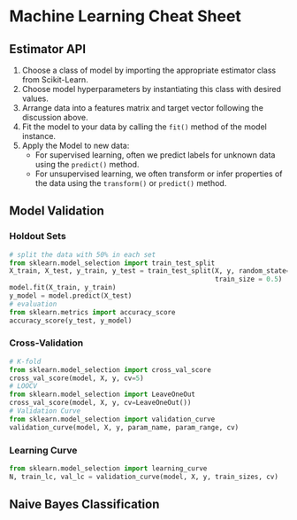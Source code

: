 # Machine Learning Cheat Sheet

## Estimator API

1. Choose a class of model by importing the appropriate estimator class from Scikit-Learn.
2. Choose model hyperparameters by instantiating this class with desired values.
3. Arrange data into a features matrix and target vector following the discussion above.
4. Fit the model to your data by calling the ``fit()`` method of the model instance.
5. Apply the Model to new data:
   - For supervised learning, often we predict labels for unknown data using the ``predict()`` method.
   - For unsupervised learning, we often transform or infer properties of the data using the ``transform()`` or ``predict()`` method.

## Model Validation

### Holdout Sets

```python
# split the data with 50% in each set
from sklearn.model_selection import train_test_split
X_train, X_test, y_train, y_test = train_test_split(X, y, random_state=0(seed),
                                                    train_size = 0.5)
model.fit(X_train, y_train)
y_model = model.predict(X_test)
# evaluation
from sklearn.metrics import accuracy_score
accuracy_score(y_test, y_model)
```

### Cross-Validation

```python
# K-fold
from sklearn.model_selection import cross_val_score
cross_val_score(model, X, y, cv=5)
# LOOCV
from sklearn.model_selection import LeaveOneOut
cross_val_score(model, X, y, cv=LeaveOneOut())
# Validation Curve
from sklearn.model_selection import validation_curve
validation_curve(model, X, y, param_name, param_range, cv)
```

### Learning Curve

```python
from sklearn.model_selection import learning_curve
N, train_lc, val_lc = validation_curve(model, X, y, train_sizes, cv)
```

## Naive Bayes Classification



